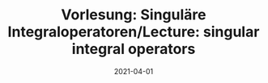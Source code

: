 ---
title: "Vorlesung: Singuläre Integraloperatoren/Lecture: singular integral operators"
collection: teaching
type: "Undergraduate course"
permalink: /teaching/2021-summer-teaching2
venue: "University of Freiburg, Department of Applied Mathematics"
date: 2021-04-01
location: "Freiburg, Germany"
role: "assistance"
---